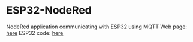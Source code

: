 # ESP32-NodeRed
NodeRed application communicating with ESP32 using MQTT
Web page: [here](https://nodered-1880-dev_cbb2c616b7aebfec196174ff8aa074a1.s2.devices.iotflows.com/nodered/ui/#!/0?socketid=KjzxQXKYrpwEW8fgAAAB)
ESP32 code: [here](https://wokwi.com/projects/377168432944234497)
